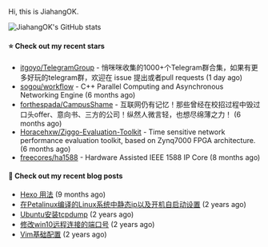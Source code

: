 Hi, this is JiahangOK.

![JiahangOK's GitHub stats](https://github-readme-stats.vercel.app/api?username=jiahangok&count_private=true)

#### ⭐ Check out my recent stars

- [itgoyo/TelegramGroup](https://github.com/itgoyo/TelegramGroup) - 悄咪咪收集的1000&#43;个Telegram群合集，如果有更多好玩的telegram群，欢迎在 issue 提出或者pull requests (1 day ago)
- [sogou/workflow](https://github.com/sogou/workflow) - C&#43;&#43; Parallel Computing and Asynchronous Networking Engine (6 months ago)
- [forthespada/CampusShame](https://github.com/forthespada/CampusShame) - 互联网仍有记忆！那些曾经在校招过程中毁过口头offer、意向书、三方的公司！纵然人微言轻，也想尽绵薄之力！ (6 months ago)
- [Horacehxw/Ziggo-Evaluation-Toolkit](https://github.com/Horacehxw/Ziggo-Evaluation-Toolkit) - Time sensitive network performance evaluation toolkit, based on Zynq7000 FPGA architecture. (6 months ago)
- [freecores/ha1588](https://github.com/freecores/ha1588) - Hardware Assisted IEEE 1588 IP Core (8 months ago)

#### 📜 Check out my recent blog posts

- [Hexo 用法](http://jiahangok.github.io/2022/10/18/Hexo-%E7%94%A8%E6%B3%95/) (9 months ago)
- [在Petalinux编译的Linux系统中静态ip以及开机自启动设置](http://jiahangok.github.io/2021/12/05/Petalinux%E7%BC%96%E8%AF%91%E7%9A%84Linux%E7%B3%BB%E7%BB%9F%E4%B8%AD%E9%9D%99%E6%80%81ip%E4%BB%A5%E5%8F%8A%E5%BC%80%E6%9C%BA%E8%87%AA%E5%90%AF%E5%8A%A8%E8%AE%BE%E7%BD%AE/) (2 years ago)
- [Ubuntu安装tcpdump](http://jiahangok.github.io/2021/12/04/Ubuntu%E5%AE%89%E8%A3%85tcpdump/) (2 years ago)
- [修改win10远程连接的端口号](http://jiahangok.github.io/2021/12/03/%E4%BF%AE%E6%94%B9win10%E8%BF%9C%E7%A8%8B%E8%BF%9E%E6%8E%A5%E7%9A%84%E7%AB%AF%E5%8F%A3%E5%8F%B7/) (2 years ago)
- [Vim基础配置](http://jiahangok.github.io/2021/12/03/Vim%E5%9F%BA%E7%A1%80%E9%85%8D%E7%BD%AE/) (2 years ago)